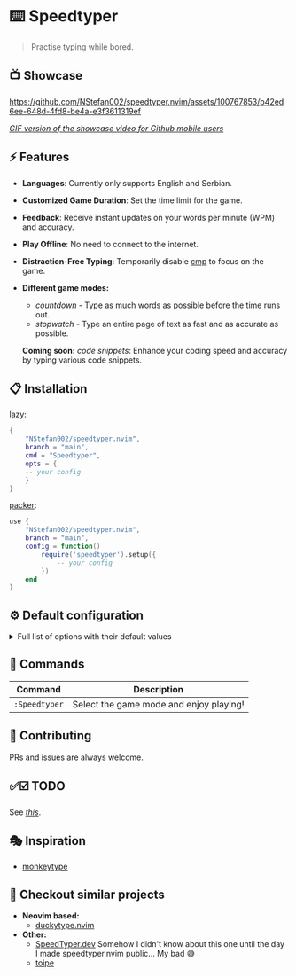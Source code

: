 # ⌨️ Speedtyper

>Practise typing while bored.

## 📺 Showcase

https://github.com/NStefan002/speedtyper.nvim/assets/100767853/b42ed6ee-648d-4fd8-be4a-e3f3611319ef


_[GIF version of the showcase video for Github mobile users](https://github.com/NStefan002/speedtyper.nvim/assets/100767853/207f0573-86f4-4d27-bf58-90d62a1a1b3e)_


## ⚡️ Features

- **Languages**: Currently only supports English and Serbian.
- **Customized Game Duration**: Set the time limit for the game.
- **Feedback**: Receive instant updates on your words per minute (WPM) and accuracy.
- **Play Offline**: No need to connect to the internet. <!-- **_Coming soon:_** Online mode with a larger variety of words. -->
- **Distraction-Free Typing**: Temporarily disable [cmp](https://github.com/hrsh7th/nvim-cmp) to focus on the game.
- **Different game modes:**
    * _countdown_ - Type as much words as possible before the time runs out.
    * _stopwatch_ - Type an entire page of text as fast and as accurate as possible.

    **Coming soon:** _code snippets_: Enhance your coding speed and accuracy by typing various code snippets.


## 📋 Installation

[lazy](https://github.com/folke/lazy.nvim):

```lua
{
    "NStefan002/speedtyper.nvim",
    branch = "main",
    cmd = "Speedtyper",
    opts = {
    -- your config
    }
}
```

[packer](https://github.com/wbthomason/packer.nvim):

```lua
use {
    "NStefan002/speedtyper.nvim",
    branch = "main",
    config = function()
        require('speedtyper').setup({
            -- your config
        })
    end
}
```

## ⚙ Default configuration

<details>
<summary>Full list of options with their default values</summary>

```lua
{
    window = {
        height = 5,         -- integer >= 5 | float in range (0, 1)
        width = 0.55,       -- integer | float in range (0, 1)
        border = "rounded", -- "none" | "single" | "double" | "rounded" | "shadow" | "solid"
    },
    language = "en",        -- "en" | "sr" currently only only supports English and Serbian
    game_modes = {          -- prefered settings for different game modes
        -- type until time expires
        countdown = {
            time = 30,
        },
        -- type until you complete one page
        stopwatch = {
            hide_time = true, -- hide time while typing
        },
    },
    -- MORE COMING SOON
}
```

</details>

## 🧰 Commands

|   Command   |         Description        |
|-------------|----------------------------|
|  `:Speedtyper`  | Select the game mode and enjoy playing! |

## 🤝 Contributing

PRs and issues are always welcome.

## ✅☑️ TODO
See _[this](https://github.com/NStefan002/speedtyper.nvim/blob/main/TODO.md)_.

## 🎭 Inspiration

* [monkeytype](https://monkeytype.com/)

## 👀 Checkout similar projects

* **Neovim based:**
    - [duckytype.nvim](https://github.com/kwakzalver/duckytype.nvim)
* **Other:**
    - [SpeedTyper.dev](https://www.speedtyper.dev/)  Somehow I didn't know about this one until the day I made speedtyper.nvim public... My bad 😅
    - [toipe](https://github.com/Samyak2/toipe)
